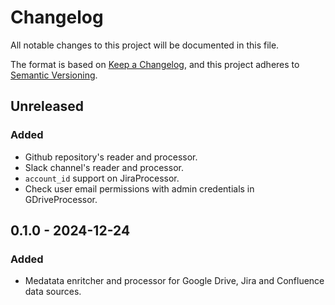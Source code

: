 # Changelog

All notable changes to this project will be documented in this file.

The format is based on [Keep a Changelog](https://keepachangelog.com/en/1.1.0/),
and this project adheres to [Semantic Versioning](https://semver.org/spec/v2.0.0.html).

## Unreleased

### Added

- Github repository's reader and processor.
- Slack channel's reader and processor.
- `account_id` support on JiraProcessor.
- Check user email permissions with admin credentials in GDriveProcessor.

## 0.1.0 - 2024-12-24

### Added

- Medatata enritcher and processor for Google Drive, Jira and Confluence data sources.
